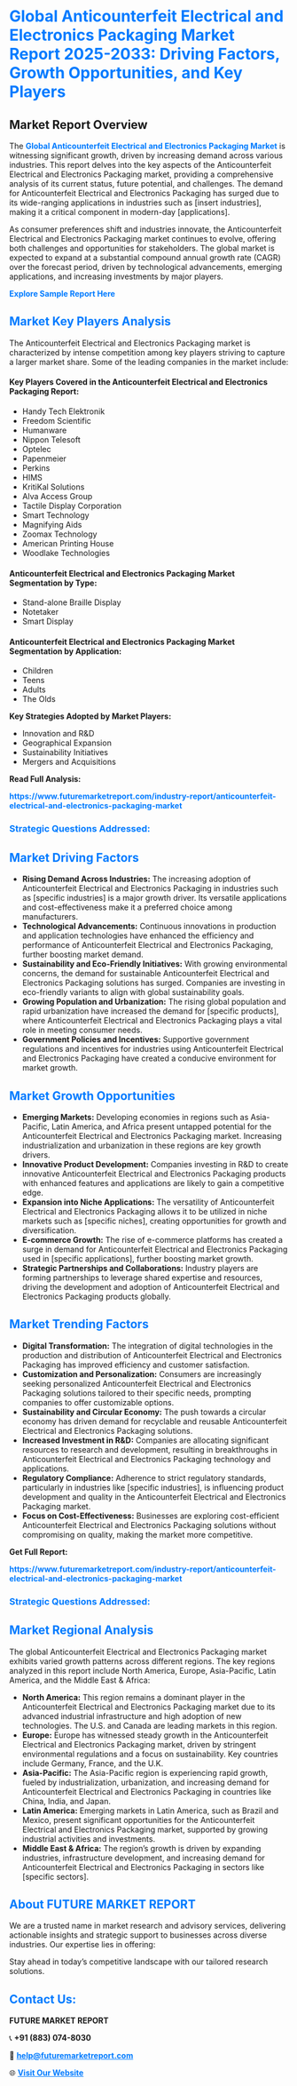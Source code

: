 <h1 style="color: #007BFF;">Global Anticounterfeit Electrical and Electronics Packaging Market Report 2025-2033: Driving Factors, Growth Opportunities, and Key Players</h1>

<section id="overview">
<h2>Market Report Overview</h2>
<p>The <a href="https://www.futuremarketreport.com/industry-report/anticounterfeit-electrical-and-electronics-packaging-market" style="color: #007BFF; text-decoration: none;"><strong>Global Anticounterfeit Electrical and Electronics Packaging Market</strong></a> is witnessing significant growth, driven by increasing demand across various industries. This report delves into the key aspects of the Anticounterfeit Electrical and Electronics Packaging market, providing a comprehensive analysis of its current status, future potential, and challenges. The demand for Anticounterfeit Electrical and Electronics Packaging has surged due to its wide-ranging applications in industries such as [insert industries], making it a critical component in modern-day [applications].</p>
<p>As consumer preferences shift and industries innovate, the Anticounterfeit Electrical and Electronics Packaging market continues to evolve, offering both challenges and opportunities for stakeholders. The global market is expected to expand at a substantial compound annual growth rate (CAGR) over the forecast period, driven by technological advancements, emerging applications, and increasing investments by major players.</p>
</section>

<section id="overview">
<p><a href="https://www.futuremarketreport.com/request-sample/reportId=33426" style="color: #007BFF; text-decoration: none;"><strong>Explore Sample Report Here</strong></a></p>
</section>

<section id="key-players">
<h2 style="color: #007BFF;">Market Key Players Analysis</h2>
<p>The Anticounterfeit Electrical and Electronics Packaging market is characterized by intense competition among key players striving to capture a larger market share. Some of the leading companies in the market include:</p>
<h4>Key Players Covered in the Anticounterfeit Electrical and Electronics Packaging Report:</h4>
<ul><li>Handy Tech Elektronik</li><li>Freedom Scientific</li><li>Humanware</li><li>Nippon Telesoft</li><li>Optelec</li><li>Papenmeier</li><li>Perkins</li><li>HIMS</li><li>KritiKal Solutions</li><li>Alva Access Group</li><li>Tactile Display Corporation</li><li>Smart Technology</li><li>Magnifying Aids</li><li>Zoomax Technology</li><li>American Printing House</li><li>Woodlake Technologies</li></ul>
<h4>Anticounterfeit Electrical and Electronics Packaging Market Segmentation by Type:</h4>
<ul><li>Stand-alone Braille Display</li><li>Notetaker</li><li>Smart Display</li></ul>

<h4>Anticounterfeit Electrical and Electronics Packaging Market Segmentation by Application:</h4>
<ul><li>Children</li><li>Teens</li><li>Adults</li><li>The Olds</li></ul>
<p><strong>Key Strategies Adopted by Market Players:</strong></p>
<ul>
<li>Innovation and R&D</li>
<li>Geographical Expansion</li>
<li>Sustainability Initiatives</li>
<li>Mergers and Acquisitions</li>
</ul>
</section>

<section>
<p><strong>Read Full Analysis: </strong></p><a href="https://www.futuremarketreport.com/industry-report/anticounterfeit-electrical-and-electronics-packaging-market" style="color: #007BFF; text-decoration: none;"><strong>https://www.futuremarketreport.com/industry-report/anticounterfeit-electrical-and-electronics-packaging-market</strong></a>
<h3 style="color: #007BFF;">Strategic Questions Addressed:</h3>
</section>

<section id="driving-factors">
<h2 style="color: #007BFF;">Market Driving Factors</h2>
<ul>
<li><strong>Rising Demand Across Industries:</strong> The increasing adoption of Anticounterfeit Electrical and Electronics Packaging in industries such as [specific industries] is a major growth driver. Its versatile applications and cost-effectiveness make it a preferred choice among manufacturers.</li>
<li><strong>Technological Advancements:</strong> Continuous innovations in production and application technologies have enhanced the efficiency and performance of Anticounterfeit Electrical and Electronics Packaging, further boosting market demand.</li>
<li><strong>Sustainability and Eco-Friendly Initiatives:</strong> With growing environmental concerns, the demand for sustainable Anticounterfeit Electrical and Electronics Packaging solutions has surged. Companies are investing in eco-friendly variants to align with global sustainability goals.</li>
<li><strong>Growing Population and Urbanization:</strong> The rising global population and rapid urbanization have increased the demand for [specific products], where Anticounterfeit Electrical and Electronics Packaging plays a vital role in meeting consumer needs.</li>
<li><strong>Government Policies and Incentives:</strong> Supportive government regulations and incentives for industries using Anticounterfeit Electrical and Electronics Packaging have created a conducive environment for market growth.</li>
</ul>
</section>

<section id="growth-opportunities">
<h2 style="color: #007BFF;">Market Growth Opportunities</h2>
<ul>
<li><strong>Emerging Markets:</strong> Developing economies in regions such as Asia-Pacific, Latin America, and Africa present untapped potential for the Anticounterfeit Electrical and Electronics Packaging market. Increasing industrialization and urbanization in these regions are key growth drivers.</li>
<li><strong>Innovative Product Development:</strong> Companies investing in R&D to create innovative Anticounterfeit Electrical and Electronics Packaging products with enhanced features and applications are likely to gain a competitive edge.</li>
<li><strong>Expansion into Niche Applications:</strong> The versatility of Anticounterfeit Electrical and Electronics Packaging allows it to be utilized in niche markets such as [specific niches], creating opportunities for growth and diversification.</li>
<li><strong>E-commerce Growth:</strong> The rise of e-commerce platforms has created a surge in demand for Anticounterfeit Electrical and Electronics Packaging used in [specific applications], further boosting market growth.</li>
<li><strong>Strategic Partnerships and Collaborations:</strong> Industry players are forming partnerships to leverage shared expertise and resources, driving the development and adoption of Anticounterfeit Electrical and Electronics Packaging products globally.</li>
</ul>
</section>

<section id="trending-factors">
<h2 style="color: #007BFF;">Market Trending Factors</h2>
<ul>
<li><strong>Digital Transformation:</strong> The integration of digital technologies in the production and distribution of Anticounterfeit Electrical and Electronics Packaging has improved efficiency and customer satisfaction.</li>
<li><strong>Customization and Personalization:</strong> Consumers are increasingly seeking personalized Anticounterfeit Electrical and Electronics Packaging solutions tailored to their specific needs, prompting companies to offer customizable options.</li>
<li><strong>Sustainability and Circular Economy:</strong> The push towards a circular economy has driven demand for recyclable and reusable Anticounterfeit Electrical and Electronics Packaging solutions.</li>
<li><strong>Increased Investment in R&D:</strong> Companies are allocating significant resources to research and development, resulting in breakthroughs in Anticounterfeit Electrical and Electronics Packaging technology and applications.</li>
<li><strong>Regulatory Compliance:</strong> Adherence to strict regulatory standards, particularly in industries like [specific industries], is influencing product development and quality in the Anticounterfeit Electrical and Electronics Packaging market.</li>
<li><strong>Focus on Cost-Effectiveness:</strong> Businesses are exploring cost-efficient Anticounterfeit Electrical and Electronics Packaging solutions without compromising on quality, making the market more competitive.</li>
</ul>
</section>

<section>
<p><strong>Get Full Report: </strong></p><a href="https://www.futuremarketreport.com/industry-report/anticounterfeit-electrical-and-electronics-packaging-market" style="color: #007BFF; text-decoration: none;"><strong>https://www.futuremarketreport.com/industry-report/anticounterfeit-electrical-and-electronics-packaging-market</strong></a>
<h3 style="color: #007BFF;">Strategic Questions Addressed:</h3>
</section>


<section id="regional-analysis">
<h2 style="color: #007BFF;">Market Regional Analysis</h2>
<p>The global Anticounterfeit Electrical and Electronics Packaging market exhibits varied growth patterns across different regions. The key regions analyzed in this report include North America, Europe, Asia-Pacific, Latin America, and the Middle East & Africa:</p>
<ul>
<li><strong>North America:</strong> This region remains a dominant player in the Anticounterfeit Electrical and Electronics Packaging market due to its advanced industrial infrastructure and high adoption of new technologies. The U.S. and Canada are leading markets in this region.</li>
<li><strong>Europe:</strong> Europe has witnessed steady growth in the Anticounterfeit Electrical and Electronics Packaging market, driven by stringent environmental regulations and a focus on sustainability. Key countries include Germany, France, and the U.K.</li>
<li><strong>Asia-Pacific:</strong> The Asia-Pacific region is experiencing rapid growth, fueled by industrialization, urbanization, and increasing demand for Anticounterfeit Electrical and Electronics Packaging in countries like China, India, and Japan.</li>
<li><strong>Latin America:</strong> Emerging markets in Latin America, such as Brazil and Mexico, present significant opportunities for the Anticounterfeit Electrical and Electronics Packaging market, supported by growing industrial activities and investments.</li>
<li><strong>Middle East & Africa:</strong> The region’s growth is driven by expanding industries, infrastructure development, and increasing demand for Anticounterfeit Electrical and Electronics Packaging in sectors like [specific sectors].</li>
</ul>
</section>

<footer>
<h2 style="color: #007BFF;">About FUTURE MARKET REPORT</h2>
<p>We are a trusted name in market research and advisory services, delivering actionable insights and strategic support to businesses across diverse industries. Our expertise lies in offering:</p>

<p>Stay ahead in today’s competitive landscape with our tailored research solutions.</p>

<h2 style="color: #007BFF;">Contact Us:</h2>
<p><strong>FUTURE MARKET REPORT</strong></p>
<p>📞 <strong>+91 (883) 074-8030</strong></p>
<p>📧 <strong><a href="mailto:help@futuremarketreport.com" style="color: #007BFF;">help@futuremarketreport.com</a></strong></p>
<p>🌐 <strong><a href="https://www.futuremarketreport.com/" style="color: #007BFF;">Visit Our Website</a></strong></p>
</footer>